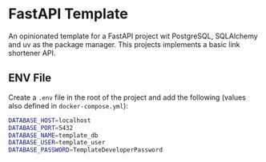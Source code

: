 # FastAPI Template

An opinionated template for a FastAPI project wit PostgreSQL, SQLAlchemy and uv as the package manager.
This projects implements a basic link shortener API.

## ENV File

Create a `.env` file in the root of the project and add the following 
(values also defined in `docker-compose.yml`):

```bash
DATABASE_HOST=localhost
DATABASE_PORT=5432
DATABASE_NAME=template_db
DATABASE_USER=template_user
DATABASE_PASSWORD=TemplateDeveloperPassword
```